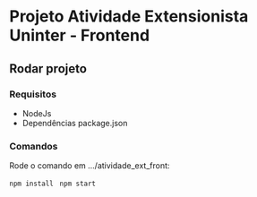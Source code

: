# Projeto Atividade Extensionista Uninter - Frontend
## Rodar projeto

### Requisitos

- NodeJs
- Dependências package.json

### Comandos
Rode o comando em .../atividade_ext_front:

```npm install ```
```npm start ```
